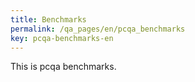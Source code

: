 ```yaml
---
title: Benchmarks
permalink: /qa_pages/en/pcqa_benchmarks
key: pcqa-benchmarks-en
---
```


This is pcqa benchmarks.